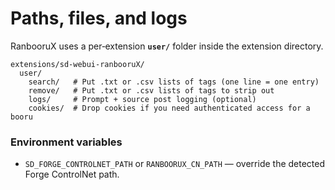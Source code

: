 # Paths, files, and logs

RanbooruX uses a per‑extension **`user/`** folder inside the extension directory.

```
extensions/sd-webui-ranbooruX/
  user/
    search/   # Put .txt or .csv lists of tags (one line = one entry)
    remove/   # Put .txt or .csv lists of tags to strip out
    logs/     # Prompt + source post logging (optional)
    cookies/  # Drop cookies if you need authenticated access for a booru
```

### Environment variables

- `SD_FORGE_CONTROLNET_PATH` or `RANBOORUX_CN_PATH` — override the detected Forge ControlNet path.
